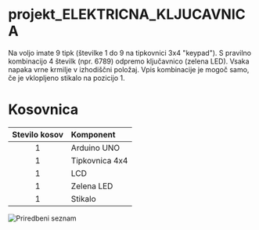 # projekt_ELEKTRICNA_KLJUCAVNICA
Na voljo imate 9 tipk (številke 1 do 9 na tipkovnici 3x4 "keypad"). S pravilno kombinacijo 4 številk (npr. 6789) odpremo ključavnico (zelena LED). Vsaka napaka vrne krmilje v izhodiščni položaj. Vpis kombinacije je mogoč samo, če je vklopljeno stikalo na pozicijo 1. 

# Kosovnica

| Stevilo kosov |    Komponent   |
|   :-----------: |    :----------- |
|       1       | Arduino UNO    |
|       1       | Tipkovnica 4x4 |
|       1       | LCD            | 
|       1       | Zelena LED     | 
|     1     |       Stikalo     |


![Priredbeni seznam](https://github.com/Snicl/projekt_ELEKTRICNA_KLJUCAVNICA/blob/main/Priredbeni%20seznam.png?raw=true)
